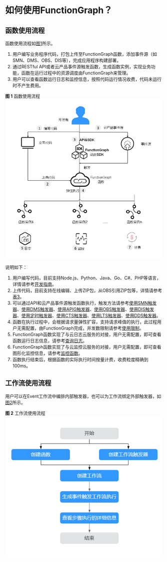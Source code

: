 # 如何使用FunctionGraph？<a name="ZH-CN_TOPIC_0149027342"></a>

## 函数使用流程<a name="section19758931103620"></a>

函数使用流程如[图1](#fig27511549111319)所示。

1.  用户编写业务程序代码，打包上传至FunctionGraph函数，添加事件源（如SMN、DMS、OBS、DIS等），完成应用程序构建部署。
2.  通过RESTful API或者云产品事件源触发函数，生成函数实例，实现业务功能，函数在运行过程中的资源调度由FunctionGraph来管理。
3.  用户可以查看函数运行日志和监控信息，按照代码运行情况收费，代码未运行时不产生费用。

**图 1**  函数使用流程<a name="fig27511549111319"></a>  
![](figures/函数使用流程.png "函数使用流程")

说明如下：

1.  用户编写代码，目前支持Node.js、Python、Java、Go、C\#、PHP等语言，详情请参考[开发指南](https://support.huaweicloud.com/devg-functiongraph/functiongraph_02_0101.html)。
2.  上传代码，目前支持在线编辑、上传ZIP包，从OBS引用ZIP包等，详情请参考[表3](函数管理.md#table1742559193710)。
3.  可以通过API和云产品事件源触发函数执行，触发方法请参考[使用SMN触发器](使用SMN触发器.md)、[使用DMS触发器](使用DMS触发器.md)、[使用APIG触发器](使用APIG触发器.md)、[使用OBS触发器](使用OBS触发器.md)、[使用DIS触发器](使用DIS触发器.md)、[使用定时触发器](使用定时触发器.md)、[使用CTS触发器](使用CTS触发器.md)、[使用LTS触发器](使用LTS触发器.md)、[使用DDS触发器](使用DDS触发器.md)。
4.  函数在执行过程中，会根据请求量弹性扩容，支持请求峰值的执行，此过程用户无需配置，由FunctionGraph完成，并发数限制请参考[使用限制](http://support.huaweicloud.com/productdesc-functiongraph/functiongraph_01_0150.html)。
5.  FunctionGraph函数实现了与云日志云服务的对接，用户无需配置，即可查看函数运行日志信息，请参考[查询日志](函数监控.md#section1358342733911)。
6.  FunctionGraph函数实现了与云监控云服务的对接，用户无需配置，即可查看图形化监控信息，请参考[监控函数](函数监控.md#section10908414121714)。
7.  函数执行结束后，根据函数的实际执行时间按量计费，收费粒度精确到100ms。

## 工作流使用流程<a name="section13731553173617"></a>

用户可以在Event工作流中编排内部触发器，也可以为工作流绑定外部触发器，如[图2](#fig189849405)所示。

**图 2**  工作流使用流程<a name="fig189849405"></a>  
![](figures/工作流使用流程.png "工作流使用流程")

